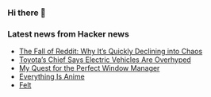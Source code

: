 ### Hi there 👋

<!--
**arashid-sh/arashid-sh** is a ✨ _special_ ✨ repository because its `README.md` (this file) appears on your GitHub profile.

Here are some ideas to get you started:

- 🔭 I’m currently working on ...
- 🌱 I’m currently learning ...
- 👯 I’m looking to collaborate on ...
- 🤔 I’m looking for help with ...
- 💬 Ask me about ...
- 📫 How to reach me: ...
- 😄 Pronouns: ...
- ⚡ Fun fact: ...
-->

### Latest news from Hacker news
<!-- BLOG-POST-LIST:START -->
- [The Fall of Reddit: Why It’s Quickly Declining into Chaos](https://scribe.rip/yardcouch-com/the-fall-of-reddit-why-its-quickly-declining-into-chaos-cb0da61aca56)
- [Toyota’s Chief Says Electric Vehicles Are Overhyped](https://www.wsj.com/articles/toyotas-chief-says-electric-vehicles-are-overhyped-11608196665)
- [My Quest for the Perfect Window Manager](http://ironphoenix.org/fvwm/)
- [Everything Is Anime](https://animationobsessive.substack.com/p/everything-is-anime)
- [Felt](https://felt.com/)
<!-- BLOG-POST-LIST:END -->
